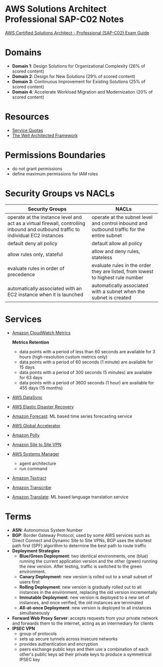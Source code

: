 # AWS Solutions Architect Professional SAP-C02 Notes

[AWS Certified Solutions Architect - Professional (SAP-C02) Exam Guide](https://d1.awsstatic.com/training-and-certification/docs-sa-pro/AWS-Certified-Solutions-Architect-Professional_Exam-Guide.pdf)

# Domains
- **Domain 1**: Design Solutions for Organizational Complexity (26% of
scored content)
- **Domain 2**: Design for New Solutions (29% of scored content)
- **Domain 3**: Continuous Improvement for Existing Solutions (25% of
scored content)
- **Domain 4**: Accelerate Workload Migration and Modernization (20% of
scored content)

# Resources
- [Service Quotas](https://docs.aws.amazon.com/general/latest/gr/aws-service-information.html)
- [The Well Architected Framework](https://docs.aws.amazon.com/wellarchitected/latest/framework/welcome.html)
# Permissions Boundaries
- do not grant permissions
- define maximum permissions for IAM roles

# Security Groups vs NACLs

| Security Groups                                                                                                                   | NACLs                                                                                      |
| --------------------------------------------------------------------------------------------------------------------------------- | ------------------------------------------------------------------------------------------ |
| operate at the instance level and act as a virtual firewall, controlling inbound and outbound traffic to individual EC2 instances | operate at the subnet level and control inbound and outbound traffic for the entire subnet |
| default deny all policy                                                                                                           | default allow all policy                                                                   |
| allow rules only, stateful                                                                                                        | allow and deny rules, stateless                                                            |
| evaluate rules in order of precedence                                                                                             | evaluate rules in the order they are listed, from lowest to highest rule number            |
| automatically associated with an EC2 instance when it is launched                                                                 | automatically associated with a subnet when the subnet is created                          |

# Services
- [Amazon CloudWatch Metrics](https://docs.aws.amazon.com/AmazonCloudWatch/latest/monitoring/cloudwatch_concepts.html)
    
    **Metrics Retention**
    - data points with a period of less than 60 seconds are available for 3 hours (high-resolution custom metrics only)
    - data points with a period of 60 seconds (1 minute) are available for 15 days
    - data points with a period of 300 seconds (5 minutes) are available for 63 days
    - data points with a period of 3600 seconds (1 hour) are available for 455 days (15 months)

- [AWS DataSync](https://aws.amazon.com/datasync/)
- [AWS Elastic Disaster Recovery](https://aws.amazon.com/disaster-recovery/)
- [Amazon Forecast](https://aws.amazon.com/forecast/): ML based time series forecasting service
- [AWS Global Accelerator](https://aws.amazon.com/global-accelerator/)
- [Amazon Polly](https://aws.amazon.com/polly/)
- [Amazon Site to Site VPN](https://docs.aws.amazon.com/vpn/latest/s2svpn/VPC_VPN.html)
- [AWS Systems Manager](https://aws.amazon.com/systems-manager/)
    - agent architecture
    - run command
- [Amazon Textract](https://aws.amazon.com/textract/)
- [Amazon Transcribe](https://aws.amazon.com/transcribe/)
- [Amazon Translate](https://aws.amazon.com/translate/): ML based language translation service

# Terms
- **ASN**: Autonomous System Number
- **BGP**: Border Gateway Protocol, used by some AWS services such as Direct Connect and Dynamic Site to Site VPNs, BGP uses the shortest path first (SPF) algorithm to determine the best path to route traffic
- **Deployment Strategies**
    - **Blue/Green Deployment**: two identical environments, one (blue) running the current application version and the other (green) running the new version. After testing, traffic is switched to the green environment.
    - **Canary Deployment**: new version is rolled out to a small subset of users first
    - **Rolling Deployment**: new version is gradually rolled out to all instances in the environment, replacing the old version incrementally
    - **Immutable Deployment**: new version is deployed to a new set of instances, and once verified, the old instances are terminated
    - **All-at-once Deployment**: new version is deployed to all instances simultaneously
- **Forward Web Proxy Server**: accepts requests from your private network and forwards them to the internet, acting as an intermediary for clients
- **IPSEC VPN**
    - group of protocols
    - sets up secure tunnels across insecure networks
    - provides authentication and encryption
    - peers exchange public keys and then use a combination of each other's public keys ad their private keys to produce a symmetrical IPSEC key